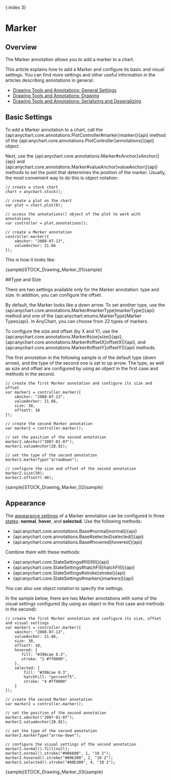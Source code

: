 {:index 3}
# Marker

## Overview

The Marker annotation allows you to add a marker to a chart.

This article explains how to add a Marker and configure its basic and visual settings. You can find more settings and other useful information in the articles describing annotations in general:

* [Drawing Tools and Annotations: General Settings](General_Settings)
* [Drawing Tools and Annotations: Drawing](Drawing)
* [Drawing Tools and Annotations: Serializing and Deserializing](Serializing_Deserializing)

## Basic Settings

To add a Marker annotation to a chart, call the {api:anychart.core.annotations.PlotController#marker}marker(){api} method of the {api:anychart.core.annotations.PlotController}annotations(){api} object.

Next, use the {api:anychart.core.annotations.Marker#xAnchor}xAnchor(){api} and {api:anychart.core.annotations.Marker#valueAnchor}valueAnchor(){api} methods to set the point that determines the position of the marker. Usually, the most convenient way to do this is object notation:

```
// create a stock chart
chart = anychart.stock();

// create a plot on the chart
var plot = chart.plot(0);

// access the annotations() object of the plot to work with annotations
var controller = plot.annotations();

// create a Marker annotation
controller.marker({
    xAnchor: "2008-07-13",
    valueAnchor: 21.66
});
```

This is how it looks like:

{sample}STOCK\_Drawing\_Marker\_01{sample}

##Type and Size

There are two settings available only for the Marker annotation: type and size. In addition, you can configure the offset.

By default, the Marker looks like a down arrow. To set another type, use the {api:anychart.core.annotations.Marker#markerType}markerType(){api} method and one of the {api:anychart.enums.MarkerType}Marker Types{api}. In AnyChart, you can choose from 22 types of markers. 

To configure the size and offset (by X and Y), use the {api:anychart.core.annotations.Marker#size}size(){api}, {api:anychart.core.annotations.Marker#offsetX}offsetX(){api}, and {api:anychart.core.annotations.Marker#offsetY}offsetY(){api} methods.

The first annotation in the following sample is of the default type (down arrow), and the type of the second one is set to up arrow. The type, as well as size and offset are configured by using an object in the first case and methods in the second.

```
// create the first Marker annotation and configure its size and offset
var marker1 = controller.marker({
    xAnchor: "2008-07-13",
    valueAnchor: 21.66,
    size: 30,
    offsetY: 10
});

// create the second Marker annotation
var marker2 = controller.marker();

// set the position of the second annotation
marker2.xAnchor("2007-01-07");
marker2.valueAnchor(28.92);

// set the type of the second annotation
marker2.markerType("arrowDown");

// configure the size and offset of the second annotation
marker2.size(30);
marker2.offsetY(-40);
```

{sample}STOCK\_Drawing\_Marker\_02{sample}

## Appearance

The [appearance settings](../../../Appearance_Settings) of a Marker annotation can be configured in three [states](../../../Common_Settings/Interactivity/States): **normal**, **hover**, and **selected**. Use the following methods:

* {api:anychart.core.annotations.Base#normal}normal(){api} 
* {api:anychart.core.annotations.Base#selected}selected(){api} 
* {api:anychart.core.annotations.Base#hovered}hovered(){api}

Combine them with these methods:

* {api:anychart.core.StateSettings#fill}fill(){api}
* {api:anychart.core.StateSettings#hatchFill}hatchFill(){api}
* {api:anychart.core.StateSettings#stroke}stroke(){api}
* {api:anychart.core.StateSettings#markers}markers(){api}

You can also use object notation to specify the settings.

In the sample below, there are two Marker annotations with some of the visual settings configured (by using an object in the first case and methods in the second):

```
// create the first Marker annotation and configure its size, offset and visual settings
var marker1 = controller.marker({
    xAnchor: "2008-07-13",
    valueAnchor: 21.66,
    size: 30,
    offsetY: 10,
    hovered: {
       fill: "#398cae 0.3",
       stroke: "2 #ff0000",
    },
    selected: {
        fill: "#398cae 0.3",
        hatchFill: "percent75",
        stroke: "4 #ff0000"
    }
});

// create the second Marker annotation
var marker2 = controller.marker();

// set the position of the second annotation
marker2.xAnchor("2007-01-07");
marker2.valueAnchor(28.92);

// set the type of the second annotation
marker2.markerType("arrow-down");

// configure the visual settings of the second annotation
marker2.normal().fill(null);
marker2.normal().stroke("#006600", 1, "10 2");
marker2.hovered().stroke("#00b300", 2, "10 2");
marker2.selected().stroke("#00b300", 4, "10 2");
```

{sample}STOCK\_Drawing\_Marker\_03{sample}